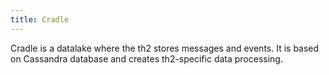 ```yaml
---
title: Cradle
---
```


Cradle is a datalake where the th2 stores messages and events. It is based on Cassandra database and creates th2-specific data processing.
